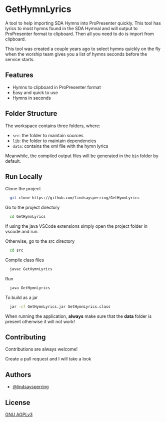 
# GetHymnLyrics

A tool to help importing SDA Hymns into ProPresenter quickly. This tool has lyrics to most hymns found in the SDA Hymnal and will output to ProPresenter format to clipboard.
Then all you need to do is import from clipboard.

This tool was created a couple years ago to select hymns quickly on the fly when the worship team gives you a list of hymns seconds before the service starts.




## Features

- Hymns to clipboard in ProPresenter format
- Easy and quick to use
- Hymns in seconds

## Folder Structure

The workspace contains three folders, where:

- `src`: the folder to maintain sources
- `lib`: the folder to maintain dependencies
- `data`: contains the xml file with the hymn lyrics

Meanwhile, the compiled output files will be generated in the `bin` folder by default.
## Run Locally

Clone the project

```bash
  git clone https://github.com/lindsaysperring/GetHymnLyrics
```

Go to the project directory

```bash
  cd GetHymnLyrics
```

If using the java VSCode extensions simply open the project folder in vscode and run.

Otherwise, go to the src directory

```bash
  cd src
```

Compile class files

```bash
  javac GetHymnLyrics
```

Run

```bash
  java GetHymnLyrics
```

To build as a jar

```bash
  jar -cf GetHymnLyrics.jar GetHymnLyrics.class
```

When running the application, __always__ make sure that the __data__ folder is present otherwise it will not work!
## Contributing

Contributions are always welcome!

Create a pull request and I will take a look

## Authors

- [@lindsaysperring](https://www.github.com/lindsaysperring)


## License

[GNU AGPLv3 ](https://choosealicense.com/licenses/agpl-3.0/)

